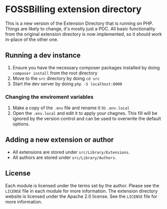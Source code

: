 # FOSSBilling extension directory

This is a new version of the Extension Directory that is running on PHP. Things are likely to change, it's mostly just a POC.
All basic functionality from the original extension directory is now implemented, so it should work in-place of the other one.

## Running a dev instance

1. Ensure you have the necessary composer packages installed by doing `composer install` from the root directory
2. Move to the `src` directory by doing `cd src`
3. Start the dev server by doing `php -S localhost:8000`

### Changing the enviroment variables

1. Make a copy of the `.env` file and rename it to `.env.local`
2. Open the `.env.local` and edit it to apply your chagnes. This fill will be ignored by the version control and can be used to overwrite the default options. 

## Adding a new extension or author

- All extensions are stored under `src/Library/Extensions`.
- All authors are stored under `src/Library/Authors`.

## License
Each module is licensed under the terms set by the author. Please see the `LICENSE` file in each module for more information.
The extension directory website is licensed under the Apache 2.0 license. See the `LICENSE` file for more information.

